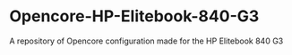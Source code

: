 # Opencore-HP-Elitebook-840-G3
A repository of Opencore configuration made for the HP Elitebook 840 G3
